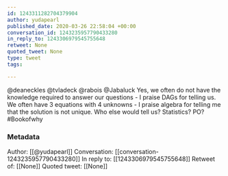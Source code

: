 ```yaml
---
id: 1243311282704379904
author: yudapearl
published_date: 2020-03-26 22:58:04 +00:00
conversation_id: 1243235957790433280
in_reply_to: 1243306979545755648
retweet: None
quoted_tweet: None
type: tweet
tags:

---
```


@deaneckles @tvladeck @rabois @Jabaluck Yes, we often do not have the knowledge required to answer our questions - I praise DAGs for telling us. We often have 3 equations with 4 unknowns - I praise algebra for telling me that the solution is not unique. Who else would tell us? Statistics? PO? #Bookofwhy

### Metadata

Author: [[@yudapearl]]
Conversation: [[conversation-1243235957790433280]]
In reply to: [[1243306979545755648]]
Retweet of: [[None]]
Quoted tweet: [[None]]

